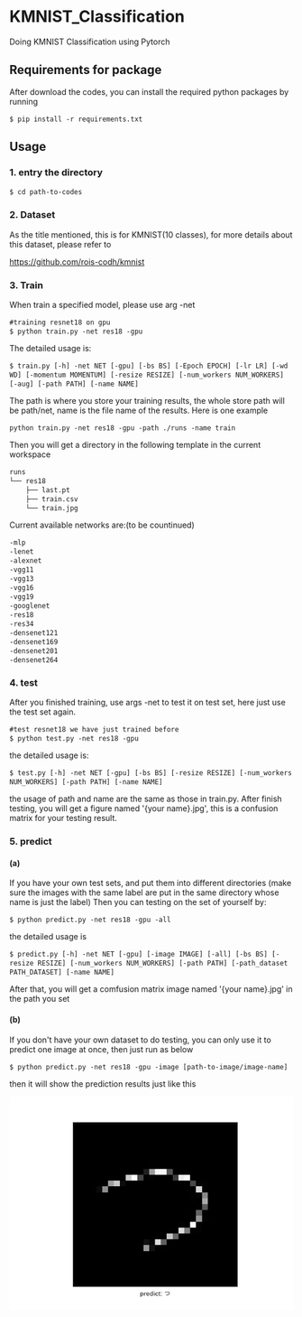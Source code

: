# KMNIST_Classification

Doing KMNIST Classification using Pytorch

## Requirements for package

After download the codes, you can install the required python packages by running

```
$ pip install -r requirements.txt
```

## Usage

### 1. entry the directory

```
$ cd path-to-codes
```

### 2. Dataset

As the title mentioned, this is for KMNIST(10 classes), for more details about this dataset, please refer to 

<https://github.com/rois-codh/kmnist>

### 3. Train

When train a specified model, please use arg -net

```
#training resnet18 on gpu
$ python train.py -net res18 -gpu
```
The detailed usage is:

```
$ train.py [-h] -net NET [-gpu] [-bs BS] [-Epoch EPOCH] [-lr LR] [-wd WD] [-momentum MOMENTUM] [-resize RESIZE] [-num_workers NUM_WORKERS] [-aug] [-path PATH] [-name NAME]

```
The path is where you store your training results, the whole store path will be path/net, name is the file name of the results. Here is one example

```
python train.py -net res18 -gpu -path ./runs -name train
```
Then you will get a directory in the following template in the current workspace

```
runs
└── res18
    ├── last.pt
    ├── train.csv
    └── train.jpg
```


Current available networks are:(to be countinued)

```
-mlp
-lenet
-alexnet
-vgg11
-vgg13
-vgg16
-vgg19
-googlenet
-res18
-res34
-densenet121
-densenet169
-densenet201
-densenet264

```

### 4. test

After you finished training, use args -net to test it on test set, here just use the test set again.

```
#test resnet18 we have just trained before
$ python test.py -net res18 -gpu
```

the detailed usage is:

```
$ test.py [-h] -net NET [-gpu] [-bs BS] [-resize RESIZE] [-num_workers NUM_WORKERS] [-path PATH] [-name NAME]
```
the usage of path and name are the same as those in train.py. After finish testing, you will get a figure named '{your name}.jpg',
this is a confusion matrix for your testing result.

### 5. predict 
#### (a) 
If you have your own test sets, and put them into different directories 
(make sure the images with the same label are put in the same directory whose name is just the label)
Then you can testing on the set of yourself by:

```
$ python predict.py -net res18 -gpu -all
```

the detailed usage is 

```
$ predict.py [-h] -net NET [-gpu] [-image IMAGE] [-all] [-bs BS] [-resize RESIZE] [-num_workers NUM_WORKERS] [-path PATH] [-path_dataset PATH_DATASET] [-name NAME]
```
After that, you will get a comfusion matrix image named '{your name}.jpg' in the path you set

#### (b) 
If you don't have your own dataset to do testing, you can only use it to predict one image at once, then just run as below

```
$ python predict.py -net res18 -gpu -image [path-to-image/image-name]
```

then it will show the prediction results just like this

![image](https://github.com/huangdyu/KMNIST_Classification/blob/main/Sample.png)














